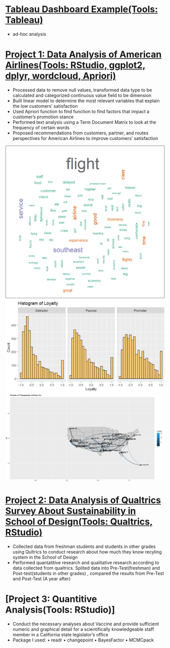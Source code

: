 # [Tableau Dashboard Example(Tools: Tableau)](https://public.tableau.com/profile/sijin.zhou6155#!/?newProfile=&activeTab=0)
* ad-hoc analysis

# [Project 1: Data Analysis of American Airlines(Tools: RStudio, ggplot2, dplyr, wordcloud, Apriori)](https://github.com/SijinZhou415/Data-Analysis-of-American-Airlines)
* Processed data to remove null values, transformed data type to be calculated and categorized continuous value field to be dimension
* Built linear model to determine the most relevant variables that explain the low customers’ satisfaction
* Used Apriori function to find function to find factors that impact a customer’s promotion stance
* Performed text analysis using a Term Document Matrix to look at the frequency of certain words
* Proposed recommendations from customers, partner, and routes perspectives for American Airlines to improve customers’ satisfaction

![](/images/Picture1word.png)
![](/images/Picture1barplot.png)
![](/images/Picture1route.png)

# [Project 2: Data Analysis of Qualtrics Survey About Sustainability in School of Design(Tools: Qualtrics, RStudio)](https://docs.google.com/presentation/d/1VJ6-3KhBBq02l3tPCaJ1c9eA1Kgp7SG_wO4_6M8tug0/edit#slide=id.ga8c74e7336_0_0)
* Collected data from freshman students and students in other grades using Qultrics to conduct research about how much they know recyling system in the School of Design
* Performed quantatitive research and qualitative research according to data collected from qualtrics. Splited data into Pre-Test(freshman) and Post-test(students in other grades) , compared the results from Pre-Test and Post-Test (A year after)

# [Project 3: Quantitive Analysis(Tools: RStudio)]
* Conduct the necessary analyses about Vaccine and provide sufficient numeric and graphical detail for a scientifically knowledgeable staff member in a California state legislator’s office
* Package I used: • readr • changepoint • BayesFactor • MCMCpack
